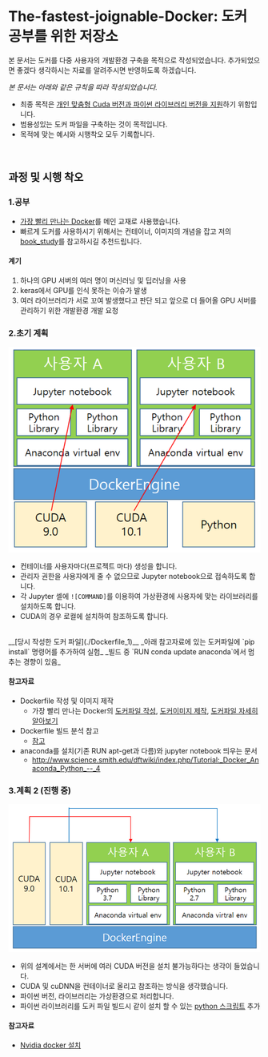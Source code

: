 # The-fastest-joignable-Docker: 도커 공부를 위한 저장소
본 문서는 도커를 다중 사용자의 개발환경 구축을 목적으로 작성되었습니다.
추가되었으면 좋겠다 생각하시는 자료를 알려주시면 반영하도록 하겠습니다.

_본 문서는 아래와 같은 규칙을 따라 작성되었습니다._
- 최종 목적은 <U>개인 맞춤형 Cuda 버전과 파이썬 라이브러리 버전을 지원</U>하기 위함입니다.
- 범용성있는 도커 파일을 구축하는 것이 목적입니다.
- 목적에 맞는 예시와 시행착오 모두 기록합니다.
<br/>

## 과정 및 시행 착오
### 1.공부

- [가장 빨리 만나는 Docker](http://pyrasis.com/docker.html)를 메인 교재로 사용했습니다.
- 빠르게 도커를 사용하시기 위해서는 컨테이너, 이미지의 개념을 잡고 저의 [book_study](https://github.com/embed-Rayn/The-fastest-joignable-Docker/tree/master/book_study)를 참고하시길 추천드립니다.

#### 계기 
1. 하나의 GPU 서버의 여러 명이 머신러닝 및 딥러닝을 사용
2. keras에서 GPU를 인식 못하는 이슈가 발생
3. 여러 라이브러리가 서로 꼬여 발생했다고 판단 되고 앞으로 더 들어올 GPU 서버를 관리하기 위한 개발환경 개발 요청

### 2.초기 계획
![planA](./PlanA.png)
- 컨테이너를 사용자마다(프로젝트 마다) 생성을 합니다.
- 관리자 권한을 사용자에게 줄 수 없으므로 Jupyter notebook으로 접속하도록 합니다.
- 각 Jupyter 셀에 `![COMMAND]`를 이용하여 가상환경에 사용자에 맞는 라이브러리를 설치하도록 합니다.
- CUDA의 경우 로컬에 설치하여 참조하도록 합니다.
<br/>
__[당시 작성한 도커 파일](./Dockerfile_1)__
_아래 참고자료에 있는 도커파일에 `pip install` 명령어를 추가하여 실험_
_빌드 중 `RUN conda update anaconda`에서 멈추는 경향이 있음_

#### 참고자료
- Dockerfile 작성 및 이미지 제작
	- 가장 빨리 만나는 Docker의 [도커파일 작성](http://pyrasis.com/book/DockerForTheReallyImpatient/Chapter04/02), [도커이미지 제작](http://pyrasis.com/book/DockerForTheReallyImpatient/Chapter04/03), [도커파일 자세히 알아보기](http://pyrasis.com/book/DockerForTheReallyImpatient/Chapter07)
- Dockerfile 빌드 분석 참고
	- [참고](https://subicura.com/2017/02/10/docker-guide-for-beginners-create-image-and-deploy.html)
- anaconda를 설치(기존 RUN apt-get과 다름)와 jupyter notebook 띄우는 문서
	- http://www.science.smith.edu/dftwiki/index.php/Tutorial:_Docker_Anaconda_Python_--_4

### 3.계획 2 (진행 중)
![PlanB](./PlanB.png)
- 위의 설계에서는 한 서버에 여러 CUDA 버전을 설치 불가능하다는 생각이 들었습니다.
- CUDA 및 cuDNN을 컨테이너로 올리고 참조하는 방식을 생각했습니다.
- 파이썬 버전, 라이브러리는 가상환경으로 처리합니다.
- 파이썬 라이브러리를 도커 파일 빌드시 같이 설치 할 수 있는 [python 스크립트](./DF_maker.ipynb) 추가

#### 참고자료
- [Nvidia docker 설치](https://tobelinuxer.tistory.com/27)
